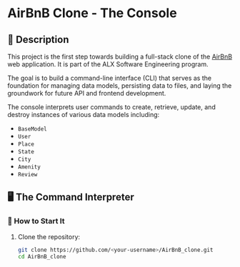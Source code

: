 # AirBnB Clone - The Console

## 📘 Description

This project is the first step towards building a full-stack clone of the [AirBnB](https://www.airbnb.com) web application. It is part of the ALX Software Engineering program. 

The goal is to build a command-line interface (CLI) that serves as the foundation for managing data models, persisting data to files, and laying the groundwork for future API and frontend development.

The console interprets user commands to create, retrieve, update, and destroy instances of various data models including:

- `BaseModel`
- `User`
- `Place`
- `State`
- `City`
- `Amenity`
- `Review`

## 🖥️ The Command Interpreter

### 🔧 How to Start It

1. Clone the repository:
   ```bash
   git clone https://github.com/<your-username>/AirBnB_clone.git
   cd AirBnB_clone


